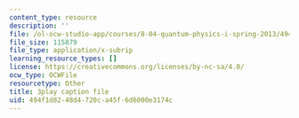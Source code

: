 ```yaml
---
content_type: resource
description: ''
file: /ol-ocw-studio-app/courses/8-04-quantum-physics-i-spring-2013/494f1d8248d4720ca45f6d6000e3174c_VSqpYPgxcps.srt
file_size: 115879
file_type: application/x-subrip
learning_resource_types: []
license: https://creativecommons.org/licenses/by-nc-sa/4.0/
ocw_type: OCWFile
resourcetype: Other
title: 3play caption file
uid: 494f1d82-48d4-720c-a45f-6d6000e3174c
---
```

